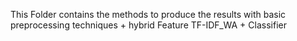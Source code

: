 This Folder contains the methods to produce the results with basic preprocessing techniques + hybrid Feature TF-IDF_WA  + Classifier
